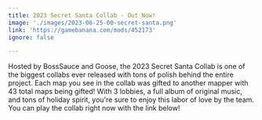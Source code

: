 ```yaml
---
title: 2023 Secret Santa Collab - Out Now!
image: './images/2023-06-25-00-secret-santa.png'
link: 'https://gamebanana.com/mods/452173'
ignore: false

---
```


Hosted by BossSauce and Goose, the 2023 Secret Santa Collab is one of the biggest collabs ever released with tons of polish behind the entire project. Each map you see in the collab was gifted to another mapper with 43 total maps being gifted! With 3 lobbies, a full album of original music, and tons of holiday spirit, you're sure to enjoy this labor of love by the team. You can play the collab right now with the link below!
